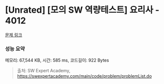 # [Unrated] [모의 SW 역량테스트] 요리사 - 4012 

[문제 링크](https://swexpertacademy.com/main/code/problem/problemDetail.do?contestProbId=AWIeUtVakTMDFAVH) 

### 성능 요약

메모리: 67,544 KB, 시간: 585 ms, 코드길이: 922 Bytes



> 출처: SW Expert Academy, https://swexpertacademy.com/main/code/problem/problemList.do